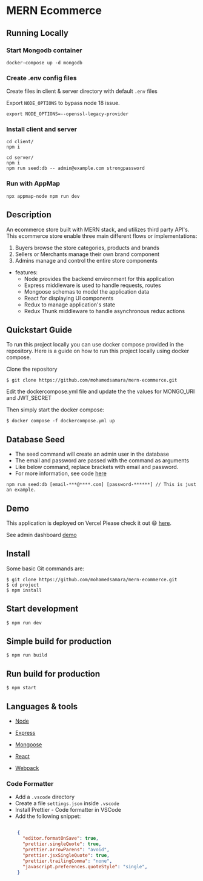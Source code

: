 # MERN Ecommerce

## Running Locally

### Start Mongodb container

```
docker-compose up -d mongodb
```

### Create .env config files
Create files in client & server directory with default `.env` files

Export `NODE_OPTIONS` to bypass node 18 issue.

```
export NODE_OPTIONS=--openssl-legacy-provider
```

### Install client and server

```
cd client/
npm i
```

```
cd server/
npm i
npm run seed:db -- admin@example.com strongpassword
```

### Run with AppMap
```
npx appmap-node npm run dev
```

## Description

An ecommerce store built with MERN stack, and utilizes third party API's. This ecommerce store enable three main different flows or implementations:

1. Buyers browse the store categories, products and brands
2. Sellers or Merchants manage their own brand component
3. Admins manage and control the entire store components 


* features:
  * Node provides the backend environment for this application
  * Express middleware is used to handle requests, routes
  * Mongoose schemas to model the application data
  * React for displaying UI components
  * Redux to manage application's state
  * Redux Thunk middleware to handle asynchronous redux actions

## Quickstart Guide

To run this project locally you can use docker compose provided in the repository. Here is a guide on how to run this project locally using docker compose.

Clone the repository
```
$ git clone https://github.com/mohamedsamara/mern-ecommerce.git
```

Edit the dockercompose.yml file and update the the values for MONGO_URI and JWT_SECRET

Then simply start the docker compose:
```
$ docker compose -f dockercompose.yml up
```

## Database Seed

* The seed command will create an admin user in the database
* The email and password are passed with the command as arguments
* Like below command, replace brackets with email and password. 
* For more information, see code [here](server/utils/seed.js)

```
npm run seed:db [email-***@****.com] [password-******] // This is just an example.
```

## Demo

This application is deployed on Vercel Please check it out :smile: [here](https://mern-store-gold.vercel.app).

See admin dashboard [demo](https://mernstore-bucket.s3.us-east-2.amazonaws.com/admin.mp4)

## Install

Some basic Git commands are:

```
$ git clone https://github.com/mohamedsamara/mern-ecommerce.git
$ cd project
$ npm install
```

## Start development

```
$ npm run dev
```

## Simple build for production

```
$ npm run build
```

## Run build for production

```
$ npm start
```


## Languages & tools

- [Node](https://nodejs.org/en/)

- [Express](https://expressjs.com/)

- [Mongoose](https://mongoosejs.com/)

- [React](https://reactjs.org/)

- [Webpack](https://webpack.js.org/)


### Code Formatter

- Add a `.vscode` directory
- Create a file `settings.json` inside `.vscode`
- Install Prettier - Code formatter in VSCode
- Add the following snippet:  

```json

    {
      "editor.formatOnSave": true,
      "prettier.singleQuote": true,
      "prettier.arrowParens": "avoid",
      "prettier.jsxSingleQuote": true,
      "prettier.trailingComma": "none",
      "javascript.preferences.quoteStyle": "single",
    }

```

